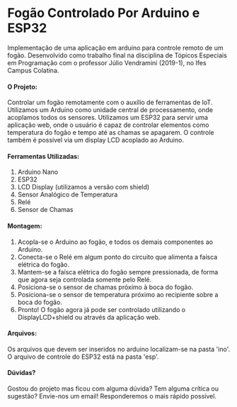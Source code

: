 <h1>Fogão Controlado Por Arduino e ESP32</h1>
Implementação de uma aplicação em arduino para controle remoto de um fogão.
Desenvolvido como trabalho final na disciplina de Tópicos Especiais em Programação com o professor Júlio Vendramini (2019-1), no Ifes Campus Colatina.

<h4>O Projeto:</h4>
Controlar um fogão remotamente com o auxílio de ferramentas de IoT. Utilizamos um Arduino como unidade central de processamento, onde acoplamos todos os sensores. Utilizamos um ESP32 para servir uma aplicação web, onde o usuário é capaz de controlar elementos como temperatura do fogão e tempo até as chamas se apagarem. O controle também é possível via um display LCD acoplado ao Arduino.

<h4>Ferramentas Utilizadas:</h4>
<ol>
  <li>Arduino Nano</li>
  <li>ESP32</li>
  <li>LCD Display (utilizamos a versão com shield)</li>
  <li>Sensor Analógico de Temperatura</li>
  <li>Relé</li>
  <li>Sensor de Chamas</li>
</ol>

<h4>Montagem:</h4>
<ol>
  <li>Acopla-se o Arduino ao fogão, e todos os demais componentes ao Arduino.</li>
  <li>Conecta-se o Relé em algum ponto do circuito que alimenta a faísca elétrica do fogão.</li>
  <li>Mantem-se a faísca elétrica do fogão sempre pressionada, de forma que agora seja controlada somente pelo Relé.</li>
  <li>Posiciona-se o sensor de chamas próximo à boca do fogão.</li>
  <li>Posiciona-se o sensor de temperatura próximo ao recipiente sobre a boca do fogão.</li>
  <li>Pronto! O fogão agora já pode ser controlado utilizando o DisplayLCD+shield ou através da aplicação web.</li>
</ol>

<h4>Arquivos:</h4>
Os arquivos que devem ser inseridos no arduino localizam-se na pasta 'ino'. O arquivo de controle do ESP32 está na pasta 'esp'.

<h4>Dúvidas?</h4>
Gostou do projeto mas ficou com alguma dúvida? Tem alguma crítica ou sugestão? Envie-nos um email! Responderemos o mais rápido possível.
